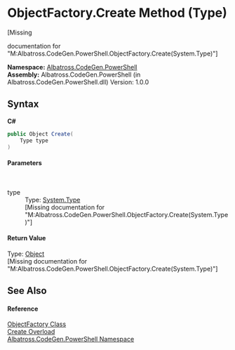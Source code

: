 # ObjectFactory.Create Method (Type)
 

\[Missing <summary> documentation for "M:Albatross.CodeGen.PowerShell.ObjectFactory.Create(System.Type)"\]

**Namespace:**&nbsp;<a href="73820E42.md">Albatross.CodeGen.PowerShell</a><br />**Assembly:**&nbsp;Albatross.CodeGen.PowerShell (in Albatross.CodeGen.PowerShell.dll) Version: 1.0.0

## Syntax

**C#**<br />
``` C#
public Object Create(
	Type type
)
```


#### Parameters
&nbsp;<dl><dt>type</dt><dd>Type: <a href="http://msdn2.microsoft.com/en-us/library/42892f65" target="_blank">System.Type</a><br />\[Missing <param name="type"/> documentation for "M:Albatross.CodeGen.PowerShell.ObjectFactory.Create(System.Type)"\]</dd></dl>

#### Return Value
Type: <a href="http://msdn2.microsoft.com/en-us/library/e5kfa45b" target="_blank">Object</a><br />\[Missing <returns> documentation for "M:Albatross.CodeGen.PowerShell.ObjectFactory.Create(System.Type)"\]

## See Also


#### Reference
<a href="A395EE45.md">ObjectFactory Class</a><br /><a href="89016FAF.md">Create Overload</a><br /><a href="73820E42.md">Albatross.CodeGen.PowerShell Namespace</a><br />